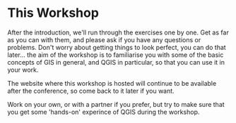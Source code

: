 This Workshop
=============
After the introduction, we'll run through the exercises one by one. Get as far as you can with them, and please ask if you have any questions or problems. Don't worry about getting things to look perfect, you can do that later... the aim of the workshop is to familiarise you with some of the basic concepts of GIS in general, and QGIS in particular, so that you can use it in your work.

The website where this workshop is hosted will continue to be available after the conference, so come back to it later if you want.

Work on your own, or with a partner if you prefer, but try to make sure that you get some 'hands-on' experince of QGIS during the workshop.
